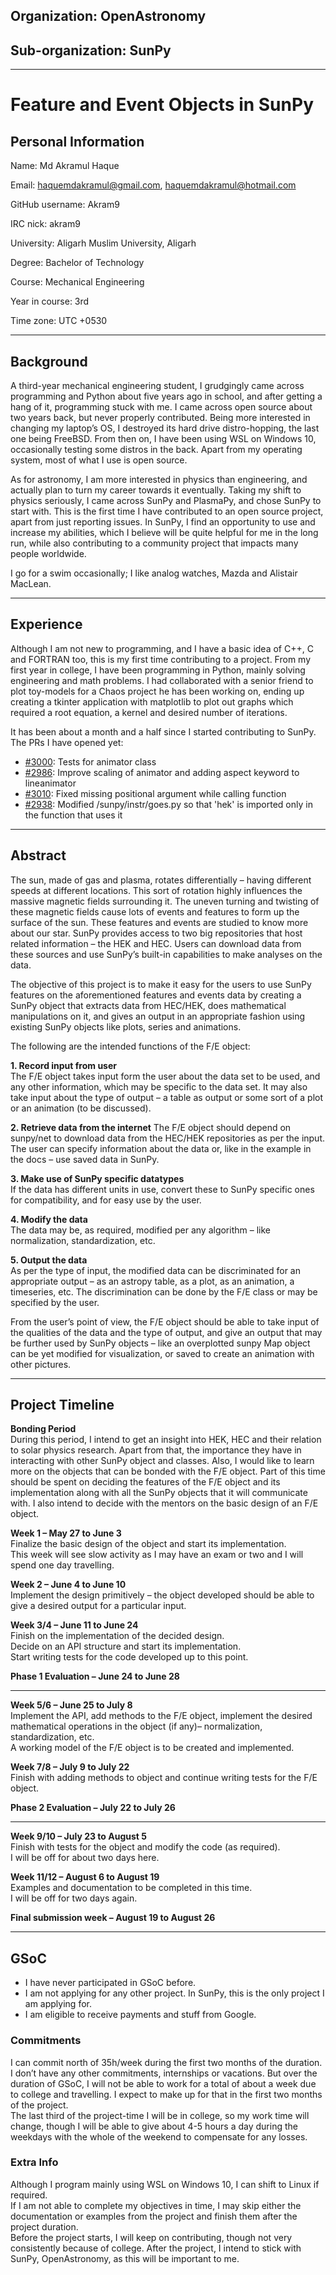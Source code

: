 ## Organization: OpenAstronomy

## Sub-organization: SunPy
***

# Feature and Event Objects in SunPy

## Personal Information

Name: Md Akramul Haque

Email: haquemdakramul@gmail.com, haquemdakramul@hotmail.com 

GitHub username: Akram9

IRC nick: akram9

University: Aligarh Muslim University, Aligarh

Degree: Bachelor of Technology

Course: Mechanical Engineering

Year in course: 3rd

Time zone: UTC +0530
***

## Background
A third-year mechanical engineering student, I grudgingly came across programming and Python about five years ago in school, and after getting a hang of it, programming stuck with me. I came across open source about two years back, but never properly contributed. Being more interested in changing my laptop’s OS, I destroyed its hard drive distro-hopping, the last one being FreeBSD. From then on, I have been using WSL on Windows 10, occasionally testing some distros in the back. Apart from my operating system, most of what I use is open source.

As for astronomy, I am more interested in physics than engineering, and actually plan to turn my career towards it eventually. Taking my shift to physics seriously, I came across SunPy and PlasmaPy, and chose SunPy to start with. This is the first time I have contributed to an open source project, apart from just reporting issues. In SunPy, I find an opportunity to use and increase my abilities, which I believe will be quite helpful for me in the long run, while also contributing to a community project that impacts many people worldwide.

I go for a swim occasionally; I like analog watches, Mazda and Alistair MacLean.
***

## Experience

Although I am not new to programming, and I have a basic idea of C++, C and FORTRAN too, this is my first time contributing to a project. From my first year in college, I have been programming in Python, mainly solving engineering and math problems. I had collaborated with a senior friend to plot toy-models for a Chaos project he has been working on, ending up creating a tkinter application with matplotlib to plot out graphs which required a root equation, a kernel and desired number of iterations.

It has been about a month and a half since I started contributing to SunPy. The PRs I have opened yet:
* [#3000](https://github.com/sunpy/sunpy/pull/3000): Tests for animator class
* [#2986](https://github.com/sunpy/sunpy/pull/2986): Improve scaling of animator and adding aspect keyword to lineanimator
* [#3010](https://github.com/sunpy/sunpy/pull/3010): Fixed missing positional argument while calling function
* [#2938](https://github.com/sunpy/sunpy/pull/2938): Modified /sunpy/instr/goes.py so that 'hek' is imported only in the function that uses it
***

## Abstract

The sun, made of gas and plasma, rotates differentially – having different speeds at different locations. This sort of rotation highly influences the massive magnetic fields surrounding it. The uneven turning and twisting of these magnetic fields cause lots of events and features to form up the surface of the sun. These features and events are studied to know more about our star. SunPy provides access to two big repositories that host related information – the HEK and HEC. Users can download data from these sources and use SunPy’s built-in capabilities to make analyses on the data.

The objective of this project is to make it easy for the users to use SunPy features on the aforementioned features and events data by creating a SunPy object that extracts data from HEC/HEK, does mathematical manipulations on it, and gives an output in an appropriate fashion using existing SunPy objects like plots, series and animations.

The following are the intended functions of the F/E object:

**1. Record input from user**  
The F/E object takes input form the user about the data set to be used, and any other information, which may be specific to the data set. It may also take input about the type of output – a table as output or some sort of a plot or an animation (to be discussed).

**2. Retrieve data from the internet** 
The F/E object should depend on sunpy/net to download data from the HEC/HEK repositories as per the input. The user can specify information about the data or, like in the example in the docs – use saved data in SunPy.

**3. Make use of SunPy specific datatypes**  
If the data has different units in use, convert these to SunPy specific ones for compatibility, and for easy use by the user.

**4. Modify the data**  
The data may be, as required, modified per any algorithm – like normalization, standardization, etc.

**5. Output the data**  
As per the type of input, the modified data can be discriminated for an appropriate output – as an astropy table, as a plot, as an animation, a timeseries, etc. The discrimination can be done by the F/E class or may be specified by the user.

From the user’s point of view, the F/E object should be able to take input of the qualities of the data and the type of output, and give an output that may be further used by SunPy objects – like an overplotted sunpy Map object can be yet modified for visualization, or saved to create an animation with other pictures.
***

## Project Timeline

**Bonding Period**  
During this period, I intend to get an insight into HEK, HEC and their relation to solar physics research. Apart from that, the importance they have in interacting with other SunPy object and classes. Also, I would like to learn more on the objects that can be bonded with the F/E object.
Part of this time should be spent on deciding the features of the F/E object and its implementation along with all the SunPy objects that it will communicate with. I also intend to decide with the mentors on the basic design of an F/E object.

**Week 1 – May 27 to June 3**  
Finalize the basic design of the object and start its implementation.  
This week will see slow activity as I may have an exam or two and I will spend one day travelling.

**Week 2 – June 4 to June 10**  
Implement the design primitively – the object developed should be able to give a desired output for a particular input.

**Week 3/4 – June 11 to June 24**  
Finish on the implementation of the decided design.  
Decide on an API structure and start its implementation.  
Start writing tests for the code developed up to this point.

**Phase 1 Evaluation – June 24 to June 28**
***

**Week 5/6 – June 25 to July 8**  
Implement the API, add methods to the F/E object, implement the desired mathematical operations in the object (if any)– normalization, standardization, etc.  
A working model of the F/E object is to be created and implemented.

**Week 7/8 – July 9 to July 22**  
Finish with adding methods to object and continue writing tests for the F/E object.

**Phase 2 Evaluation – July 22 to July 26**
***

**Week 9/10 – July 23 to August 5**  
Finish with tests for the object and modify the code (as required).  
I will be off for about two days here.

**Week 11/12 – August 6 to August 19**  
Examples and documentation to be completed in this time.  
I will be off for two days again.

**Final submission week – August 19 to August 26**
***

## GSoC
* I have never participated in GSoC before.
* I am not applying for any other project. In SunPy, this is the only project I am applying for.
* I am eligible to receive payments and stuff from Google.

### Commitments

I can commit north of 35h/week during the first two months of the duration. I don’t have any other commitments, internships or vacations. But over the duration of GSoC, I will not be able to work for a total of about a week due to college and travelling. I expect to make up for that in the first two months of the project.  
The last third of the project-time I will be in college, so my work time will change, though I will be able to give about 4-5 hours a day during the weekdays with the whole of the weekend to compensate for any losses.

### Extra Info

Although I program mainly using WSL on Windows 10, I can shift to Linux if required.  
If I am not able to complete my objectives in time, I may skip either the documentation or examples from the project and finish them after the project duration.  
Before the project starts, I will keep on contributing, though not very consistently because of college. After the project, I intend to stick with SunPy, OpenAstronomy, as this will be important to me.
